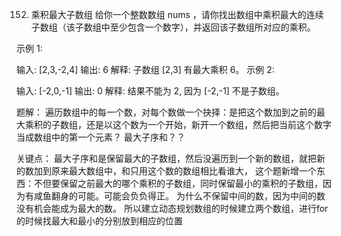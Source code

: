 152. 乘积最大子数组
给你一个整数数组 nums ，请你找出数组中乘积最大的连续子数组（该子数组中至少包含一个数字），并返回该子数组所对应的乘积。

示例 1:

输入: [2,3,-2,4]
输出: 6
解释: 子数组 [2,3] 有最大乘积 6。
示例 2:

输入: [-2,0,-1]
输出: 0
解释: 结果不能为 2, 因为 [-2,-1] 不是子数组。

题解：
遍历数组中的每一个数，对每个数做一个抉择：是把这个数加到之前的最大乘积的子数组，还是以这个数为一个开始，新开一个数组，然后把当前这个数字当成数组中的第一个元素？
最大子序和？？

关键点：
最大子序和是保留最大的子数组，然后没遍历到一个新的数组，就把新的数加到原来最大数组中，和只用这个数的数组相比看谁大，
这个题新增一个东西：不但要保留之前最大的哪个乘积的子数组，同时保留最小的乘积的子数组，因为有咸鱼翻身的可能。可能会负负得正。
为什么不保留中间的数，因为中间的数没有机会能成为最大的数。
所以建立动态规划数组的时候建立两个数组，进行for的时候找最大和最小的分别放到相应的位置